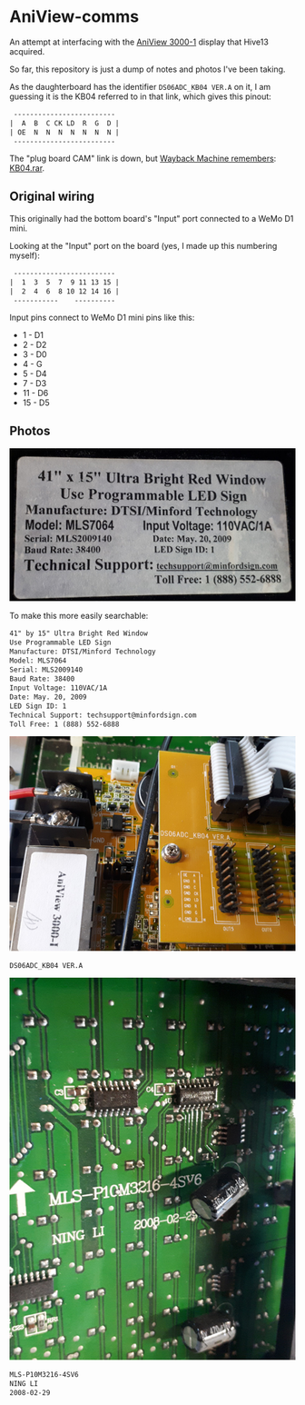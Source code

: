 # AniView-comms

An attempt at interfacing with the [AniView 3000-1](http://www.lumenchina.com/page-164-146-j0xril.html) display that Hive13
acquired.

So far, this repository is just a dump of notes and photos I've been taking.

As the daughterboard has the identifier `DS06ADC_KB04 VER.A` on it, I
am guessing it is the KB04 referred to in that link, which gives this
pinout:

```
 -------------------------
|  A  B  C CK LD  R  G  D |
| OE  N  N  N  N  N  N  N |
 -------------------------
```

The "plug board CAM" link is down, but [Wayback Machine remembers](https://web.archive.org/web/20161224033255/http://www.lumenchina.com/page-164-146-j0xril.html): [KB04.rar](https://web.archive.org/web/20161224033255/http://www.2008led.com/front/action/file/downloadAction.do?id=4324).

## Original wiring

This originally had the bottom board's "Input" port connected to a WeMo D1 mini.

Looking at the "Input" port on the board (yes, I made up this numbering myself):

```
 -------------------------
|  1  3  5  7  9 11 13 15 |
|  2  4  6  8 10 12 14 16 |
 -----------    ----------
```

Input pins connect to WeMo D1 mini pins like this:
 - 1 - D1
 - 2 - D2
 - 3 - D0
 - 4 - G
 - 5 - D4
 - 7 - D3
 - 11 - D6
 - 15 - D5

## Photos

![back](photos/back.jpg)

To make this more easily searchable:

```
41" by 15" Ultra Bright Red Window
Use Programmable LED Sign
Manufacture: DTSI/Minford Technology
Model: MLS7064
Serial: MLS2009140
Baud Rate: 38400
Input Voltage: 110VAC/1A
Date: May. 20, 2009
LED Sign ID: 1
Technical Support: techsupport@minfordsign.com
Toll Free: 1 (888) 552-6888
```

![daughterboard](photos/daughterboard.jpg)

```
DS06ADC_KB04 VER.A
```

![mainboard](photos/mainboard.jpg)

```
MLS-P10M3216-4SV6
NING LI
2008-02-29
```
